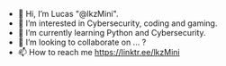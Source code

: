 - 👋 Hi, I’m Lucas "@lkzMini".
- 👀 I’m interested in Cybersecurity, coding and gaming.
- 🌱 I’m currently learning Python and Cybersecurity.
- 💞️ I’m looking to collaborate on ... ?
- 📫 How to reach me https://linktr.ee/lkzMini

<!---
lkzMini/lkzMini is a ✨ special ✨ repository because its `README.md` (this file) appears on your GitHub profile.
You can click the Preview link to take a look at your changes.
--->
